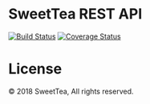 # SweetTea REST API

[![Build Status](https://travis-ci.com/sweettea-io/rest-api.svg?branch=master)](https://travis-ci.com/sweettea-io/rest-api)
[![Coverage Status](https://coveralls.io/repos/github/sweettea-io/rest-api/badge.svg?branch=master)](https://coveralls.io/github/sweettea-io/rest-api?branch=master)

# License

© 2018 SweetTea, All rights reserved.